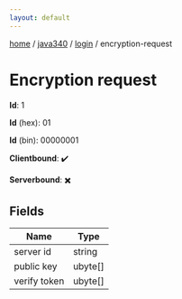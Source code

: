 ```yaml
---
layout: default
---
```


[home](/)  /  [java340](/protocol/java340)  /  [login](/protocol/java340/login)  /  encryption-request

# Encryption request

**Id**: 1

**Id** (hex): 01

**Id** (bin): 00000001

**Clientbound**: ✔️

**Serverbound**: ✖️

## Fields

Name | Type
---|---
server id | string
public key | ubyte[]
verify token | ubyte[]
